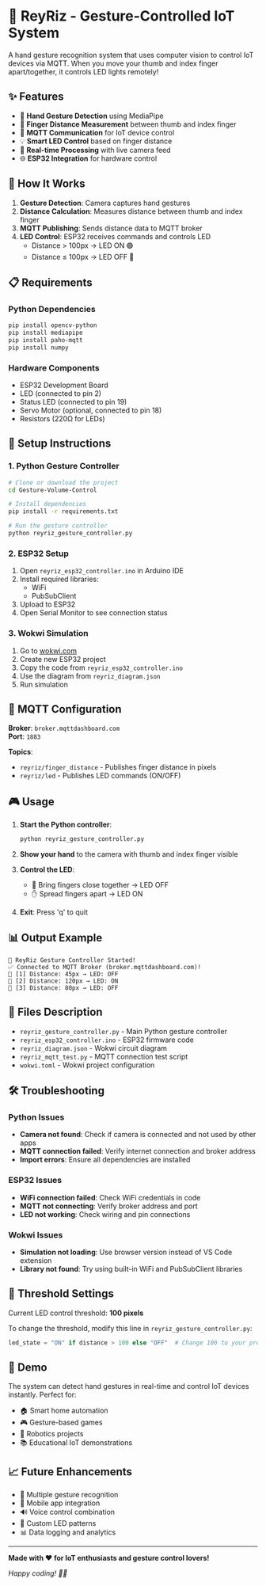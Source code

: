 # 🚀 ReyRiz - Gesture-Controlled IoT System

A hand gesture recognition system that uses computer vision to control IoT devices via MQTT. When you move your thumb and index finger apart/together, it controls LED lights remotely!

## ✨ Features

- 👋 **Hand Gesture Detection** using MediaPipe
- 📏 **Finger Distance Measurement** between thumb and index finger
- 🔗 **MQTT Communication** for IoT device control
- 💡 **Smart LED Control** based on finger distance
- 🎯 **Real-time Processing** with live camera feed
- 🌐 **ESP32 Integration** for hardware control

## 🚀 How It Works

1. **Gesture Detection**: Camera captures hand gestures
2. **Distance Calculation**: Measures distance between thumb and index finger
3. **MQTT Publishing**: Sends distance data to MQTT broker
4. **LED Control**: ESP32 receives commands and controls LED
    - Distance > 100px → LED ON 🟢
    - Distance ≤ 100px → LED OFF 🔴

## 📋 Requirements

### Python Dependencies
```bash
pip install opencv-python
pip install mediapipe
pip install paho-mqtt
pip install numpy
```

### Hardware Components
- ESP32 Development Board
- LED (connected to pin 2)
- Status LED (connected to pin 19)
- Servo Motor (optional, connected to pin 18)
- Resistors (220Ω for LEDs)

## 🔧 Setup Instructions

### 1. Python Gesture Controller

```bash
# Clone or download the project
cd Gesture-Volume-Control

# Install dependencies
pip install -r requirements.txt

# Run the gesture controller
python reyriz_gesture_controller.py
```

### 2. ESP32 Setup

1. Open `reyriz_esp32_controller.ino` in Arduino IDE
2. Install required libraries:
    - WiFi
    - PubSubClient
3. Upload to ESP32
4. Open Serial Monitor to see connection status

### 3. Wokwi Simulation

1. Go to [wokwi.com](https://wokwi.com)
2. Create new ESP32 project
3. Copy the code from `reyriz_esp32_controller.ino`
4. Use the diagram from `reyriz_diagram.json`
5. Run simulation

## 📡 MQTT Configuration

**Broker**: `broker.mqttdashboard.com`  
**Port**: `1883`

**Topics**:
- `reyriz/finger_distance` - Publishes finger distance in pixels
- `reyriz/led` - Publishes LED commands (ON/OFF)

## 🎮 Usage

1. **Start the Python controller**:
    ```bash
    python reyriz_gesture_controller.py
    ```

2. **Show your hand** to the camera with thumb and index finger visible

3. **Control the LED**:
    - 🤏 Bring fingers close together → LED OFF
    - ✋ Spread fingers apart → LED ON

4. **Exit**: Press 'q' to quit

## 📊 Output Example

```
🎥 ReyRiz Gesture Controller Started!
✅ Connected to MQTT Broker (broker.mqttdashboard.com)!
📡 [1] Distance: 45px → LED: OFF
📡 [2] Distance: 120px → LED: ON
📡 [3] Distance: 80px → LED: OFF
```

## 🔗 Files Description

- `reyriz_gesture_controller.py` - Main Python gesture controller
- `reyriz_esp32_controller.ino` - ESP32 firmware code
- `reyriz_diagram.json` - Wokwi circuit diagram
- `reyriz_mqtt_test.py` - MQTT connection test script
- `wokwi.toml` - Wokwi project configuration

## 🛠️ Troubleshooting

### Python Issues
- **Camera not found**: Check if camera is connected and not used by other apps
- **MQTT connection failed**: Verify internet connection and broker address
- **Import errors**: Ensure all dependencies are installed

### ESP32 Issues
- **WiFi connection failed**: Check WiFi credentials in code
- **MQTT not connecting**: Verify broker address and port
- **LED not working**: Check wiring and pin connections

### Wokwi Issues
- **Simulation not loading**: Use browser version instead of VS Code extension
- **Library not found**: Try using built-in WiFi and PubSubClient libraries

## 🎯 Threshold Settings

Current LED control threshold: **100 pixels**

To change the threshold, modify this line in `reyriz_gesture_controller.py`:
```python
led_state = "ON" if distance > 100 else "OFF"  # Change 100 to your preferred value
```

## 🌟 Demo

The system can detect hand gestures in real-time and control IoT devices instantly. Perfect for:
- 🏠 Smart home automation
- 🎮 Gesture-based games
- 🤖 Robotics projects
- 📚 Educational IoT demonstrations

## 📈 Future Enhancements

- 🎯 Multiple gesture recognition
- 📱 Mobile app integration
- 🔊 Voice control combination
- 🎨 Custom LED patterns
- 📊 Data logging and analytics

---

**Made with ❤️ for IoT enthusiasts and gesture control lovers!**

*Happy coding! 🚀✨*
